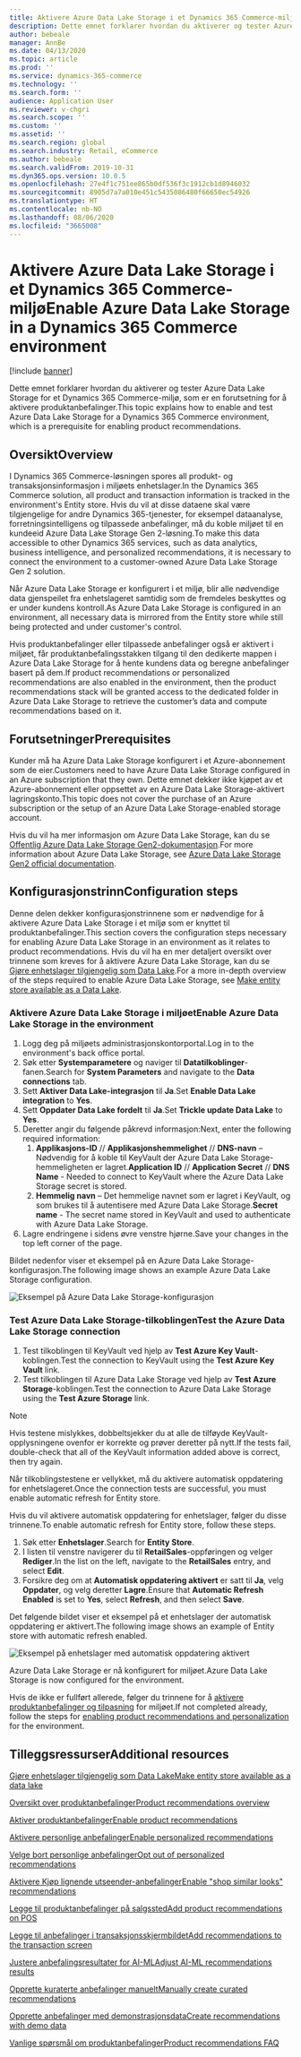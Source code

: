 ```yaml
---
title: Aktivere Azure Data Lake Storage i et Dynamics 365 Commerce-miljø
description: Dette emnet forklarer hvordan du aktiverer og tester Azure Data Lake Storage for et Dynamics 365 Commerce-miljø, som er en forutsetning for å aktivere produktanbefalinger.
author: bebeale
manager: AnnBe
ms.date: 04/13/2020
ms.topic: article
ms.prod: ''
ms.service: dynamics-365-commerce
ms.technology: ''
ms.search.form: ''
audience: Application User
ms.reviewer: v-chgri
ms.search.scope: ''
ms.custom: ''
ms.assetid: ''
ms.search.region: global
ms.search.industry: Retail, eCommerce
ms.author: bebeale
ms.search.validFrom: 2019-10-31
ms.dyn365.ops.version: 10.0.5
ms.openlocfilehash: 27e4f1c751ee865b0df536f3c1912cb1d8946032
ms.sourcegitcommit: 8905d7a7a010e451c5435086480f66650ec54926
ms.translationtype: HT
ms.contentlocale: nb-NO
ms.lasthandoff: 08/06/2020
ms.locfileid: "3665008"
---
```

# <a name="enable-azure-data-lake-storage-in-a-dynamics-365-commerce-environment"></a><span data-ttu-id="b67d5-103">Aktivere Azure Data Lake Storage i et Dynamics 365 Commerce-miljø</span><span class="sxs-lookup"><span data-stu-id="b67d5-103">Enable Azure Data Lake Storage in a Dynamics 365 Commerce environment</span></span>

[!include [banner](includes/banner.md)]

<span data-ttu-id="b67d5-104">Dette emnet forklarer hvordan du aktiverer og tester Azure Data Lake Storage for et Dynamics 365 Commerce-miljø, som er en forutsetning for å aktivere produktanbefalinger.</span><span class="sxs-lookup"><span data-stu-id="b67d5-104">This topic explains how to enable and test Azure Data Lake Storage for a Dynamics 365 Commerce environment, which is a prerequisite for enabling product recommendations.</span></span>

## <a name="overview"></a><span data-ttu-id="b67d5-105">Oversikt</span><span class="sxs-lookup"><span data-stu-id="b67d5-105">Overview</span></span>

<span data-ttu-id="b67d5-106">I Dynamics 365 Commerce-løsningen spores all produkt- og transaksjonsinformasjon i miljøets enhetslager.</span><span class="sxs-lookup"><span data-stu-id="b67d5-106">In the Dynamics 365 Commerce solution, all product and transaction information is tracked in the environment's Entity store.</span></span> <span data-ttu-id="b67d5-107">Hvis du vil at disse dataene skal være tilgjengelige for andre Dynamics 365-tjenester, for eksempel dataanalyse, forretningsintelligens og tilpassede anbefalinger, må du koble miljøet til en kundeeid Azure Data Lake Storage Gen 2-løsning.</span><span class="sxs-lookup"><span data-stu-id="b67d5-107">To make this data accessible to other Dynamics 365 services, such as data analytics, business intelligence, and personalized recommendations, it is necessary to connect the environment to a customer-owned Azure Data Lake Storage Gen 2 solution.</span></span>

<span data-ttu-id="b67d5-108">Når Azure Data Lake Storage er konfigurert i et miljø, blir alle nødvendige data gjenspeilet fra enhetslageret samtidig som de fremdeles beskyttes og er under kundens kontroll.</span><span class="sxs-lookup"><span data-stu-id="b67d5-108">As Azure Data Lake Storage is configured in an environment, all necessary data is mirrored from the Entity store while still being protected and under customer's control.</span></span>

<span data-ttu-id="b67d5-109">Hvis produktanbefalinger eller tilpassede anbefalinger også er aktivert i miljøet, får produktanbefalingsstakken tilgang til den dedikerte mappen i Azure Data Lake Storage for å hente kundens data og beregne anbefalinger basert på dem.</span><span class="sxs-lookup"><span data-stu-id="b67d5-109">If product recommendations or personalized recommendations are also enabled in the environment, then the product recommendations stack will be granted access to the dedicated folder in Azure Data Lake Storage to retrieve the customer’s data and compute recommendations based on it.</span></span>

## <a name="prerequisites"></a><span data-ttu-id="b67d5-110">Forutsetninger</span><span class="sxs-lookup"><span data-stu-id="b67d5-110">Prerequisites</span></span>

<span data-ttu-id="b67d5-111">Kunder må ha Azure Data Lake Storage konfigurert i et Azure-abonnement som de eier.</span><span class="sxs-lookup"><span data-stu-id="b67d5-111">Customers need to have Azure Data Lake Storage configured in an Azure subscription that they own.</span></span> <span data-ttu-id="b67d5-112">Dette emnet dekker ikke kjøpet av et Azure-abonnement eller oppsettet av en Azure Data Lake Storage-aktivert lagringskonto.</span><span class="sxs-lookup"><span data-stu-id="b67d5-112">This topic does not cover the purchase of an Azure subscription or the setup of an Azure Data Lake Storage-enabled storage account.</span></span>

<span data-ttu-id="b67d5-113">Hvis du vil ha mer informasjon om Azure Data Lake Storage, kan du se [Offentlig Azure Data Lake Storage Gen2-dokumentasjon](https://azure.microsoft.com/pricing/details/storage/data-lake).</span><span class="sxs-lookup"><span data-stu-id="b67d5-113">For more information about Azure Data Lake Storage, see [Azure Data Lake Storage Gen2 official documentation](https://azure.microsoft.com/pricing/details/storage/data-lake).</span></span>
  
## <a name="configuration-steps"></a><span data-ttu-id="b67d5-114">Konfigurasjonstrinn</span><span class="sxs-lookup"><span data-stu-id="b67d5-114">Configuration steps</span></span>

<span data-ttu-id="b67d5-115">Denne delen dekker konfigurasjonstrinnene som er nødvendige for å aktivere Azure Data Lake Storage i et miljø som er knyttet til produktanbefalinger.</span><span class="sxs-lookup"><span data-stu-id="b67d5-115">This section covers the configuration steps necessary for enabling Azure Data Lake Storage in an environment as it relates to product recommendations.</span></span>
<span data-ttu-id="b67d5-116">Hvis du vil ha en mer detaljert oversikt over trinnene som kreves for å aktivere Azure Data Lake Storage, kan du se [Gjøre enhetslager tilgjengelig som Data Lake](../fin-ops-core/dev-itpro/data-entities/entity-store-data-lake.md).</span><span class="sxs-lookup"><span data-stu-id="b67d5-116">For a more in-depth overview of the steps required to enable Azure Data Lake Storage, see [Make entity store available as a Data Lake](../fin-ops-core/dev-itpro/data-entities/entity-store-data-lake.md).</span></span>

### <a name="enable-azure-data-lake-storage-in-the-environment"></a><span data-ttu-id="b67d5-117">Aktivere Azure Data Lake Storage i miljøet</span><span class="sxs-lookup"><span data-stu-id="b67d5-117">Enable Azure Data Lake Storage in the environment</span></span>

1. <span data-ttu-id="b67d5-118">Logg deg på miljøets administrasjonskontorportal.</span><span class="sxs-lookup"><span data-stu-id="b67d5-118">Log in to the environment's back office portal.</span></span>
1. <span data-ttu-id="b67d5-119">Søk etter **Systemparametere** og naviger til **Datatilkoblinger**-fanen.</span><span class="sxs-lookup"><span data-stu-id="b67d5-119">Search for **System Parameters** and navigate to the **Data connections** tab.</span></span> 
1. <span data-ttu-id="b67d5-120">Sett **Aktiver Data Lake-integrasjon** til **Ja**.</span><span class="sxs-lookup"><span data-stu-id="b67d5-120">Set **Enable Data Lake integration** to **Yes**.</span></span>
1. <span data-ttu-id="b67d5-121">Sett **Oppdater Data Lake fordelt** til **Ja**.</span><span class="sxs-lookup"><span data-stu-id="b67d5-121">Set **Trickle update Data Lake** to **Yes**.</span></span>
1. <span data-ttu-id="b67d5-122">Deretter angir du følgende påkrevd informasjon:</span><span class="sxs-lookup"><span data-stu-id="b67d5-122">Next, enter the following required information:</span></span>
    1. <span data-ttu-id="b67d5-123">**Applikasjons-ID** // **Applikasjonshemmelighet** // **DNS-navn** – Nødvendig for å koble til KeyVault der Azure Data Lake Storage-hemmeligheten er lagret.</span><span class="sxs-lookup"><span data-stu-id="b67d5-123">**Application ID** // **Application Secret** // **DNS Name** - Needed to connect to KeyVault where the Azure Data Lake Storage secret is stored.</span></span>
    1. <span data-ttu-id="b67d5-124">**Hemmelig navn** – Det hemmelige navnet som er lagret i KeyVault, og som brukes til å autentisere med Azure Data Lake Storage.</span><span class="sxs-lookup"><span data-stu-id="b67d5-124">**Secret name** - The secret name stored in KeyVault and used to authenticate with Azure Data Lake Storage.</span></span>
1. <span data-ttu-id="b67d5-125">Lagre endringene i sidens øvre venstre hjørne.</span><span class="sxs-lookup"><span data-stu-id="b67d5-125">Save your changes in the top left corner of the page.</span></span>

<span data-ttu-id="b67d5-126">Bildet nedenfor viser et eksempel på en Azure Data Lake Storage-konfigurasjon.</span><span class="sxs-lookup"><span data-stu-id="b67d5-126">The following image shows an example Azure Data Lake Storage configuration.</span></span>

![Eksempel på Azure Data Lake Storage-konfigurasjon](./media/exampleADLSConfig1.png)

### <a name="test-the-azure-data-lake-storage-connection"></a><span data-ttu-id="b67d5-128">Test Azure Data Lake Storage-tilkoblingen</span><span class="sxs-lookup"><span data-stu-id="b67d5-128">Test the Azure Data Lake Storage connection</span></span>

1. <span data-ttu-id="b67d5-129">Test tilkoblingen til KeyVault ved hjelp av **Test Azure Key Vault**-koblingen.</span><span class="sxs-lookup"><span data-stu-id="b67d5-129">Test the connection to KeyVault using the **Test Azure Key Vault** link.</span></span>
1. <span data-ttu-id="b67d5-130">Test tilkoblingen til Azure Data Lake Storage ved hjelp av **Test Azure Storage**-koblingen.</span><span class="sxs-lookup"><span data-stu-id="b67d5-130">Test the connection to Azure Data Lake Storage using the **Test Azure Storage** link.</span></span>

> [!NOTE]
> <span data-ttu-id="b67d5-131">Hvis testene mislykkes, dobbeltsjekker du at alle de tilføyde KeyVault-opplysningene ovenfor er korrekte og prøver deretter på nytt.</span><span class="sxs-lookup"><span data-stu-id="b67d5-131">If the tests fail, double-check that all of the KeyVault information added above is correct, then try again.</span></span>

<span data-ttu-id="b67d5-132">Når tilkoblingstestene er vellykket, må du aktivere automatisk oppdatering for enhetslageret.</span><span class="sxs-lookup"><span data-stu-id="b67d5-132">Once the connection tests are successful, you must enable automatic refresh for Entity store.</span></span>

<span data-ttu-id="b67d5-133">Hvis du vil aktivere automatisk oppdatering for enhetslager, følger du disse trinnene.</span><span class="sxs-lookup"><span data-stu-id="b67d5-133">To enable automatic refresh for Entity store, follow these steps.</span></span>

1. <span data-ttu-id="b67d5-134">Søk etter **Enhetslager**.</span><span class="sxs-lookup"><span data-stu-id="b67d5-134">Search for **Entity Store**.</span></span>
1. <span data-ttu-id="b67d5-135">I listen til venstre navigerer du til **RetailSales**-oppføringen og velger **Rediger**.</span><span class="sxs-lookup"><span data-stu-id="b67d5-135">In the list on the left, navigate to the **RetailSales** entry, and select **Edit**.</span></span>
1. <span data-ttu-id="b67d5-136">Forsikre deg om at **Automatisk oppdatering aktivert** er satt til **Ja**, velg **Oppdater**, og velg deretter **Lagre**.</span><span class="sxs-lookup"><span data-stu-id="b67d5-136">Ensure that **Automatic Refresh Enabled** is set to **Yes**, select **Refresh**, and then select **Save**.</span></span>

<span data-ttu-id="b67d5-137">Det følgende bildet viser et eksempel på et enhetslager der automatisk oppdatering er aktivert.</span><span class="sxs-lookup"><span data-stu-id="b67d5-137">The following image shows an example of Entity store with automatic refresh enabled.</span></span>

![Eksempel på enhetslager med automatisk oppdatering aktivert](./media/exampleADLSConfig2.png)

<span data-ttu-id="b67d5-139">Azure Data Lake Storage er nå konfigurert for miljøet.</span><span class="sxs-lookup"><span data-stu-id="b67d5-139">Azure Data Lake Storage is now configured for the environment.</span></span> 

<span data-ttu-id="b67d5-140">Hvis de ikke er fullført allerede, følger du trinnene for å [aktivere produktanbefalinger og tilpasning](enable-product-recommendations.md) for miljøet.</span><span class="sxs-lookup"><span data-stu-id="b67d5-140">If not completed already, follow the steps for [enabling product recommendations and personalization](enable-product-recommendations.md) for the environment.</span></span>

## <a name="additional-resources"></a><span data-ttu-id="b67d5-141">Tilleggsressurser</span><span class="sxs-lookup"><span data-stu-id="b67d5-141">Additional resources</span></span>

[<span data-ttu-id="b67d5-142">Gjøre enhetslager tilgjengelig som Data Lake</span><span class="sxs-lookup"><span data-stu-id="b67d5-142">Make entity store available as a data lake</span></span>](../fin-ops-core/dev-itpro/data-entities/entity-store-data-lake.md)

[<span data-ttu-id="b67d5-143">Oversikt over produktanbefalinger</span><span class="sxs-lookup"><span data-stu-id="b67d5-143">Product recommendations overview</span></span>](product-recommendations.md)

[<span data-ttu-id="b67d5-144">Aktiver produktanbefalinger</span><span class="sxs-lookup"><span data-stu-id="b67d5-144">Enable product recommendations</span></span>](enable-product-recommendations.md)

[<span data-ttu-id="b67d5-145">Aktivere personlige anbefalinger</span><span class="sxs-lookup"><span data-stu-id="b67d5-145">Enable personalized recommendations</span></span>](personalized-recommendations.md)

[<span data-ttu-id="b67d5-146">Velge bort personlige anbefalinger</span><span class="sxs-lookup"><span data-stu-id="b67d5-146">Opt out of personalized recommendations</span></span>](personalization-gdpr.md)

[<span data-ttu-id="b67d5-147">Aktivere Kjøp lignende utseender-anbefalinger</span><span class="sxs-lookup"><span data-stu-id="b67d5-147">Enable "shop similar looks" recommendations</span></span>](shop-similar-looks.md)

[<span data-ttu-id="b67d5-148">Legge til produktanbefalinger på salgssted</span><span class="sxs-lookup"><span data-stu-id="b67d5-148">Add product recommendations on POS</span></span>](product.md)

[<span data-ttu-id="b67d5-149">Legge til anbefalinger i transaksjonsskjermbildet</span><span class="sxs-lookup"><span data-stu-id="b67d5-149">Add recommendations to the transaction screen</span></span>](add-recommendations-control-pos-screen.md)

[<span data-ttu-id="b67d5-150">Justere anbefalingsresultater for AI-ML</span><span class="sxs-lookup"><span data-stu-id="b67d5-150">Adjust AI-ML recommendations results</span></span>](modify-product-recommendation-results.md)

[<span data-ttu-id="b67d5-151">Opprette kuraterte anbefalinger manuelt</span><span class="sxs-lookup"><span data-stu-id="b67d5-151">Manually create curated recommendations</span></span>](create-editorial-recommendation-lists.md)

[<span data-ttu-id="b67d5-152">Opprette anbefalinger med demonstrasjonsdata</span><span class="sxs-lookup"><span data-stu-id="b67d5-152">Create recommendations with demo data</span></span>](product-recommendations-demo-data.md)

[<span data-ttu-id="b67d5-153">Vanlige spørsmål om produktanbefalinger</span><span class="sxs-lookup"><span data-stu-id="b67d5-153">Product recommendations FAQ</span></span>](faq-recommendations.md)
